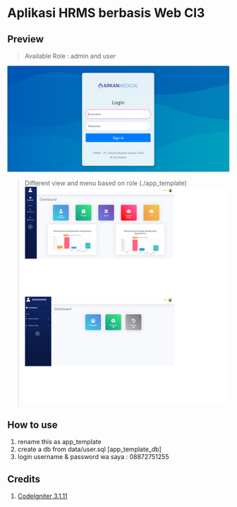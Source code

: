 # Aplikasi HRMS berbasis Web CI3
 
## Preview
> Available Role : admin and user

![Image of Login_Page](https://github.com/Awanprasetya/sistem-hrd-ci3/blob/master/LoginPage.png)

> Different view and menu based on role (./app_template)
![Image of Dashboard Page](https://github.com/Awanprasetya/sistem-hrd-ci3/blob/master/dashboard.png)
![Image of Payroll_Page](https://github.com/Awanprasetya/sistem-hrd-ci3/blob/master/payroll.png)

## How to use
1. rename this as app_template
2. create a db from data/user.sql [app_template_db]
3. login username & password wa saya : 08872751255

   
## Credits
1. [CodeIgniter 3.1.11](https://codeigniter.com/)
